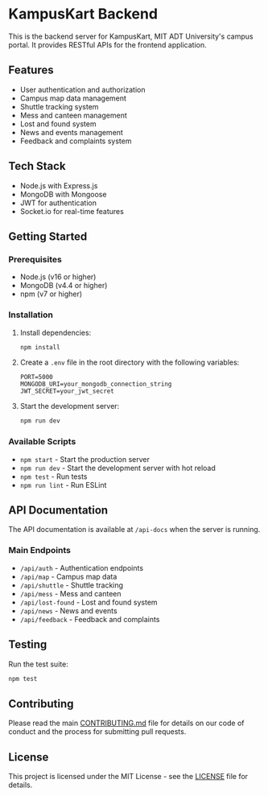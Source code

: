 # KampusKart Backend

This is the backend server for KampusKart, MIT ADT University's campus portal. It provides RESTful APIs for the frontend application.

## Features

- User authentication and authorization
- Campus map data management
- Shuttle tracking system
- Mess and canteen management
- Lost and found system
- News and events management
- Feedback and complaints system

## Tech Stack

- Node.js with Express.js
- MongoDB with Mongoose
- JWT for authentication
- Socket.io for real-time features

## Getting Started

### Prerequisites

- Node.js (v16 or higher)
- MongoDB (v4.4 or higher)
- npm (v7 or higher)

### Installation

1. Install dependencies:
   ```bash
   npm install
   ```

2. Create a `.env` file in the root directory with the following variables:
   ```
   PORT=5000
   MONGODB_URI=your_mongodb_connection_string
   JWT_SECRET=your_jwt_secret
   ```

3. Start the development server:
   ```bash
   npm run dev
   ```

### Available Scripts

- `npm start` - Start the production server
- `npm run dev` - Start the development server with hot reload
- `npm test` - Run tests
- `npm run lint` - Run ESLint

## API Documentation

The API documentation is available at `/api-docs` when the server is running.

### Main Endpoints

- `/api/auth` - Authentication endpoints
- `/api/map` - Campus map data
- `/api/shuttle` - Shuttle tracking
- `/api/mess` - Mess and canteen
- `/api/lost-found` - Lost and found system
- `/api/news` - News and events
- `/api/feedback` - Feedback and complaints

## Testing

Run the test suite:
```bash
npm test
```

## Contributing

Please read the main [CONTRIBUTING.md](../CONTRIBUTING.md) file for details on our code of conduct and the process for submitting pull requests.

## License

This project is licensed under the MIT License - see the [LICENSE](../LICENSE) file for details. 